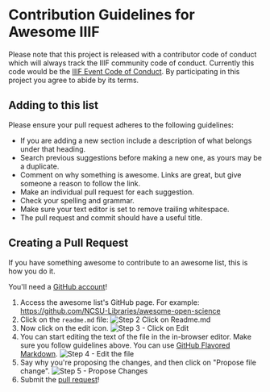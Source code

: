 # Contribution Guidelines for Awesome IIIF

Please note that this project is released with a contributor code of conduct which will always track the IIIF community code of conduct. Currently this code would be the [IIIF Event Code of Conduct](http://iiif.io/event/conduct/). By participating in this project you agree to abide by its terms.

## Adding to this list

Please ensure your pull request adheres to the following guidelines:

- If you are adding a new section include a description of what belongs under that heading.
- Search previous suggestions before making a new one, as yours may be a duplicate.
- Comment on why something is awesome. Links are great, but give someone a reason to follow the link.
- Make an individual pull request for each suggestion.
- Check your spelling and grammar.
- Make sure your text editor is set to remove trailing whitespace.
- The pull request and commit should have a useful title.


## Creating a Pull Request

If you have something awesome to contribute to an awesome list, this is how you do it.

You'll need a [GitHub account](https://github.com/join)!

1. Access the awesome list's GitHub page. For example: https://github.com/NCSU-Libraries/awesome-open-science
2. Click on the `readme.md` file: ![Step 2 Click on Readme.md](https://cloud.githubusercontent.com/assets/170270/9402920/53a7e3ea-480c-11e5-9d81-aecf64be55eb.png)
3. Now click on the edit icon. ![Step 3 - Click on Edit](https://cloud.githubusercontent.com/assets/170270/9402927/6506af22-480c-11e5-8c18-7ea823530099.png)
4. You can start editing the text of the file in the in-browser editor. Make sure you follow guidelines above. You can use [GitHub Flavored Markdown](https://help.github.com/articles/github-flavored-markdown/). ![Step 4 - Edit the file](https://cloud.githubusercontent.com/assets/170270/9402932/7301c3a0-480c-11e5-81f5-7e343b71674f.png)
5. Say why you're proposing the changes, and then click on "Propose file change". ![Step 5 - Propose Changes](https://cloud.githubusercontent.com/assets/170270/9402937/7dd0652a-480c-11e5-9138-bd14244593d5.png)
6. Submit the [pull request](https://help.github.com/articles/using-pull-requests/)!
